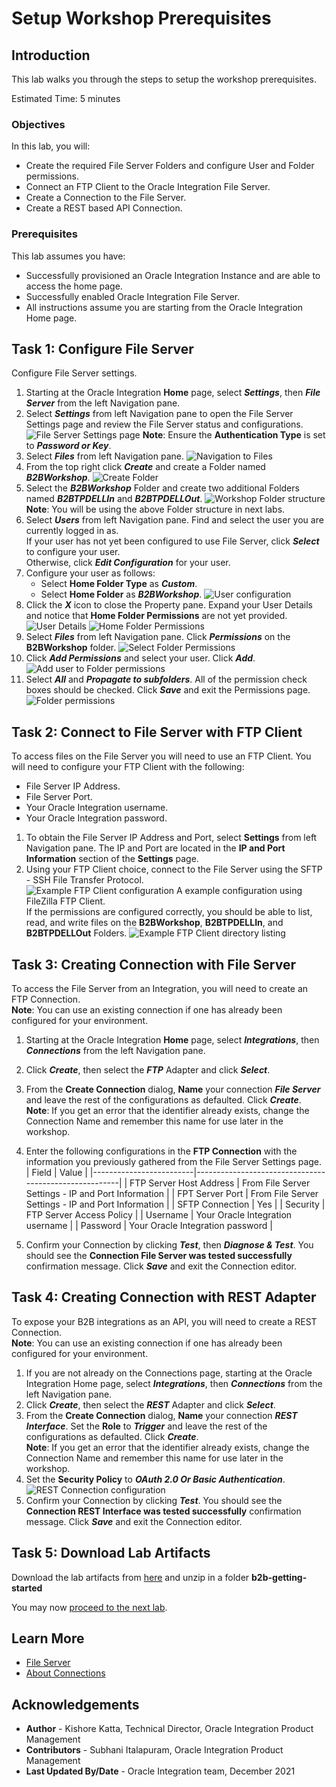 # Setup Workshop Prerequisites

## Introduction

This lab walks you through the steps to setup the workshop prerequisites.

Estimated Time: 5 minutes

### Objectives

In this lab, you will:

* Create the required File Server Folders and configure User and Folder permissions.
* Connect an FTP Client to the Oracle Integration File Server.
* Create a Connection to the File Server.
* Create a REST based API Connection.

### Prerequisites

This lab assumes you have:

* Successfully provisioned an Oracle Integration Instance and are able to access the home page.
* Successfully enabled Oracle Integration File Server.
* All instructions assume you are starting from the Oracle Integration Home page.

## Task 1: Configure File Server

Configure File Server settings.

1. Starting at the Oracle Integration **Home** page, select ***Settings***, then ***File Server*** from the left Navigation pane.
2. Select ***Settings*** from left Navigation pane to open the File Server Settings page and review the File Server status and configurations.
![File Server Settings page](images/file_server_settings.png)
**Note**: Ensure the **Authentication Type** is set to ***Password or Key***.
3. Select ***Files*** from left Navigation pane.
![Navigation to Files](images/file_server_files1.png)
4. From the top right click ***Create*** and create a Folder named ***B2BWorkshop***.
![Create Folder](images/file_server_files2.png)
5. Select the ***B2BWorkshop*** Folder and create two additional Folders named ***B2BTPDELLIn*** and ***B2BTPDELLOut***.
![Workshop Folder structure](images/file_server_files3.png)
**Note**: You will be using the above Folder structure in next labs.
6. Select ***Users*** from left Navigation pane. Find and select the user you are currently logged in as.  
If your user has not yet been configured to use File Server, click ***Select*** to configure your user.  
Otherwise, click ***Edit Configuration*** for your user.
7. Configure your user as follows:
    * Select **Home Folder Type** as ***Custom***.
    * Select **Home Folder** as ***B2BWorkshop***.
![User configuration](images/user-permissions2.png)
8. Click the ***X*** icon to close the Property pane. Expand your User Details and notice that **Home Folder Permissions** are not yet provided.
![User Details](images/user-details.png)
![Home Folder Permissions](images/user-permissions3.png)
9. Select ***Files*** from left Navigation pane. Click ***Permissions*** on the **B2BWorkshop** folder.
![Select Folder Permissions](images/user-permissions4.png)
10. Click ***Add Permissions*** and select your user. Click ***Add***.
![Add user to Folder permissions](images/user-permissions5.png)
11. Select ***All*** and ***Propagate to subfolders***. All of the permission check boxes should be checked. Click ***Save*** and exit the Permissions page.
![Folder permissions](images/user-permissions6.png)

## Task 2: Connect to File Server with FTP Client

To access files on the File Server you will need to use an FTP Client. You will need to configure your FTP Client with the following:

* File Server IP Address.
* File Server Port.
* Your Oracle Integration username.
* Your Oracle Integration password.

1. To obtain the File Server IP Address and Port, select **Settings** from left Navigation pane. The IP and Port are located in the **IP and Port Information** section of the **Settings** page.
2. Using your FTP Client choice, connect to the File Server using the SFTP - SSH File Transfer Protocol.  
![Example FTP Client configuration](images/user-permissions7.png)
A example configuration using FileZilla FTP Client.  
If the permissions are configured correctly, you should be able to list, read, and write files on the **B2BWorkshop**, **B2BTPDELLIn**, and **B2BTPDELLOut** Folders.
![Example FTP Client directory listing](images/user-permissions8.png)

## Task 3: Creating Connection with File Server

To access the File Server from an Integration, you will need to create an FTP Connection.  
**Note**: You can use an existing connection if one has already been configured for your environment.

1. Starting at the Oracle Integration **Home** page, select ***Integrations***, then ***Connections*** from the left Navigation pane.
2. Click ***Create***, then select the ***FTP*** Adapter and click ***Select***.
3. From the **Create Connection** dialog, **Name** your connection ***File Server*** and leave the rest of the configurations as defaulted. Click ***Create***.  
**Note**: If you get an error that the identifier already exists, change the Connection Name and remember this name for use later in the workshop.
4. Enter the following configurations in the **FTP Connection** with the information you previously gathered from the File Server Settings page.  
| Field                   | Value                                                 |
|-------------------------|-------------------------------------------------------|
| FTP Server Host Address | From File Server Settings - IP and Port Information   |
| FPT Server Port         | From File Server Settings - IP and Port Information   |
| SFTP Connection         | Yes                                                   |
| Security                | FTP Server Access Policy                              |
| Username                | Your Oracle Integration username                      |
| Password                | Your Oracle Integration password                      |

5. Confirm your Connection by clicking ***Test***, then ***Diagnose & Test***. You should see the **Connection File Server was tested successfully** confirmation message. Click ***Save*** and exit the Connection editor.

## Task 4: Creating Connection with REST Adapter

To expose your B2B integrations as an API, you will need to create a REST Connection.  
**Note**: You can use an existing connection if one has already been configured for your environment.

1. If you are not already on the Connections page, starting at the Oracle Integration Home page, select ***Integrations***, then ***Connections*** from the left Navigation pane.
2. Click ***Create***, then select the ***REST*** Adapter and click ***Select***.
3. From the **Create Connection** dialog, **Name** your connection ***REST Interface***. Set the **Role** to ***Trigger*** and leave the rest of the configurations as defaulted. Click ***Create***.  
**Note**: If you get an error that the identifier already exists, change the Connection Name and remember this name for use later in the workshop.
4. Set the **Security Policy** to ***OAuth 2.0 Or Basic Authentication***.  
![REST Connection configuration](images/RESTInterface.png)
5. Confirm your Connection by clicking ***Test***. You should see the **Connection REST Interface was tested successfully** confirmation message. Click ***Save*** and exit the Connection editor.

## Task 5: Download Lab Artifacts

Download the lab artifacts from [here](https://objectstorage.us-ashburn-1.oraclecloud.com/p/fWz3Zzb6i-Qc_8GGNDrYYWv6NQiyeQ0h1QACVm5uU9MmfW4F1wHLyy3x022kxc4l/n/c4u04/b/oic-integration-library/o/b2b-getting-started.zip) and unzip in a folder **b2b-getting-started**

You may now [proceed to the next lab](#next).

## Learn More

* [File Server](https://docs.oracle.com/en/cloud/paas/integration-cloud/file-server/file-server-overview.html)
* [About Connections](https://docs.oracle.com/en/cloud/paas/integration-cloud/integrations-user/integration-cloud-service-concepts.html#GUID-DDA9C4B9-BCB0-4F4D-BA51-44FB610AEA1C)

## Acknowledgements

* **Author** - Kishore Katta, Technical Director, Oracle Integration Product Management
* **Contributors** - Subhani Italapuram, Oracle Integration Product Management
* **Last Updated By/Date** - Oracle Integration team, December 2021
